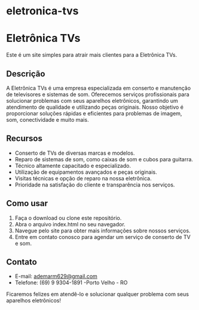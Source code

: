 # eletronica-tvs
# Eletrônica TVs

Este é um site simples para atrair mais clientes para a Eletrônica TVs.

## Descrição

A Eletrônica TVs é uma empresa especializada em conserto e manutenção de televisores e sistemas de som. Oferecemos serviços profissionais para solucionar problemas com seus aparelhos eletrônicos, garantindo um atendimento de qualidade e utilizando peças originais. Nosso objetivo é proporcionar soluções rápidas e eficientes para problemas de imagem, som, conectividade e muito mais.

## Recursos

- Conserto de TVs de diversas marcas e modelos.
- Reparo de sistemas de som, como caixas de som e cubos para guitarra.
- Técnico altamente capacitado e especializado.
- Utilização de equipamentos avançados e peças originais.
- Visitas técnicas e opção de reparo na nossa eletrônica.
- Prioridade na satisfação do cliente e transparência nos serviços.

## Como usar

1. Faça o download ou clone este repositório.
2. Abra o arquivo index.html no seu navegador.
3. Navegue pelo site para obter mais informações sobre nossos serviços.
4. Entre em contato conosco para agendar um serviço de conserto de TV e som.

## Contato

- E-mail: ademarm629@gmail.com
- Telefone: (69) 9 9304-1891
-Porto Velho - RO

Ficaremos felizes em atendê-lo e solucionar qualquer problema com seus aparelhos eletrônicos!

